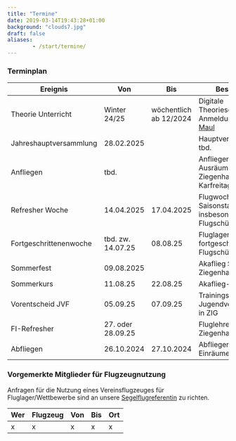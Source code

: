 ```yaml
---
title: "Termine"
date: 2019-03-14T19:43:28+01:00
background: "clouds7.jpg"
draft: false
aliases:
        - /start/termine/
---
```


### Terminplan

**Ereignis** | **Von** | **Bis** | **Beschreibung**
---- | ---- | ---- | ----
Theorie Unterricht | Winter 24/25 | wöchentlich ab 12/2024 | Digitale Theorieschulung, Anmeldung bei [Christof Maul](/kontakt#Ansprechpartner)
Jahreshauptversammlung | 28.02.2025 | | Hauptversammlung, Ort tbd.
Anfliegen | tbd. | | Anfliegen und Ausräumen in Ziegenhain am Karfreitag
Refresher Woche | 14.04.2025 | 17.04.2025 | Flugwoche zum Saisonstart, insbesondere für Flugschüler
Fortgeschrittenenwoche | tbd. zw. 14.07.25 | 08.08.25 | Fluglager für fortgeschrittene Flugschüler
Sommerfest | 09.08.2025 | | Akaflieg Sommerfest in Ziegenhain
Sommerkurs | 11.08.25 | 22.08.25 | Akaflieg-Anfängerkurs
Vorentscheid JVF | 05.09.25 | 07.09.25 | Trainingslager für Jugendvergleichsfliegen in ZIG
FI-Refresher | 27. oder 28.09.25 | | Fluglehrer Refresher in Ziegenhain
Abfliegen | 26.10.2024 | 27.10.2024 | Abfliegen und Einräumen in Ziegenhain

### Vorgemerkte Mitglieder für Flugzeugnutzung
Anfragen für die Nutzung eines Vereinsflugzeuges für Fluglager/Wettbewerbe sind an unsere [Segelflugreferentin](/kontakt/#Ansprechpartner) zu richten.

**Wer** | **Flugzeug** | **Von** | **Bis** | **Ort**
---- | ---- | ---- | ---- | ----
x | x | x | x | x
